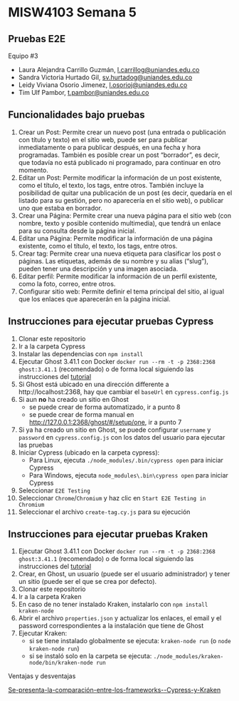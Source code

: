 # MISW4103 Semana 5

## Pruebas E2E
Equipo #3
- Laura Alejandra Carrillo Guzmán, l.carrillog@uniandes.edu.co​​
- Sandra Victoria Hurtado Gil, sv.hurtadog@uniandes.edu.co​​
- Leidy Viviana Osorio Jimenez, l.osorioj@uniandes.edu.co​​
- Tim Ulf Pambor, t.pambor@uniandes.edu.co​​

## Funcionalidades bajo pruebas
1. Crear un Post: Permite crear un nuevo post (una entrada o publicación con título y texto) en el sitio web, puede ser para publicar inmediatamente o para publicar después, en una fecha y hora programadas. También es posible crear un post “borrador”, es decir, que todavía no está publicado ni programado, para continuar en otro momento.
2. Editar un Post: Permite modificar la información de un post existente, como el título, el texto, los tags, entre otros. También incluye la posibilidad de quitar una publicación de un post (es decir, quedaría en el listado para su gestión, pero no aparecería en el sitio web), o publicar uno que estaba en borrador.
3. Crear una Página: Permite crear una nueva página para el sitio web (con nombre, texto y posible contenido multimedia), que tendrá un enlace para su consulta desde la página inicial. 
4. Editar una Página: Permite modificar la información de una página existente, como el título, el texto, los tags, entre otros.
5. Crear tag: Permite crear una nueva etiqueta para clasificar los post o páginas. Las etiquetas, además de su nombre y su alias (“slug”), pueden tener una descripción y una imagen asociada.
6. Editar perfil: Permite modificar la información de un perfil existente, como la foto, correo, entre otros.
7. Configurar sitio web: Permite definir el tema principal del sitio, al igual que los enlaces que aparecerán en la página inicial.

## Instrucciones para ejecutar pruebas Cypress
1. Clonar este repositorio
2. Ir a la carpeta Cypress
3. Instalar las dependencias con `npm install`
4. Ejecutar Ghost 3.41.1 con Docker `docker run --rm -t -p 2368:2368 ghost:3.41.1` (recomendado) o de forma local siguiendo las instrucciones del [tutorial](https://thesoftwaredesignlab.github.io/AutTestingCodelabs/ghost-local-deployment/index.html)
5. Si Ghost está ubicado en una dirección differente a http://localhost:2368, hay que cambiar el `baseUrl` en `cypress.config.js`
6. Si aun **no** ha creado un sitio en Ghost
    * se puede crear de forma automatizado, ir a punto 8
    * se puede crear de forma manual en http://127.0.0.1:2368/ghost/#/setup/one, ir a punto 7
7. Si ya ha creado un sitio en Ghost, se puede configurar `username` y `password` en `cypress.config.js` con los datos del usuario para ejecutar las pruebas
8. Iniciar Cypress (ubicado en la carpeta cypress):
    * Para Linux, ejecuta `./node_modules/.bin/cypress open` para iniciar Cypress
    * Para Windows, ejecuta `node_modules\.bin\cypress open` para iniciar Cypress
9. Seleccionar `E2E Testing`
10. Seleccionar `Chrome`/`Chromium` y haz clic en `Start E2E Testing in Chromium`
11. Seleccionar el archivo `create-tag.cy.js` para su ejecución

## Instrucciones para ejecutar pruebas Kraken
1. Ejecutar Ghost 3.41.1 con Docker `docker run --rm -t -p 2368:2368 ghost:3.41.1` (recomendado) o de forma local siguiendo las instrucciones del [tutorial](https://thesoftwaredesignlab.github.io/AutTestingCodelabs/ghost-local-deployment/index.html)
2. Crear, en Ghost, un usuario (puede ser el usuario administrador) y tener un sitio (puede ser el que se crea por defecto).
2. Clonar este repositorio
3. Ir a la carpeta Kraken
4. En caso de no tener instalado Kraken, instalarlo con `npm install kraken-node`
5. Abrir el archivo `properties.json` y actualizar los enlaces, el email y el password correspondientes a la instalación que tiene de Ghost
6. Ejecutar Kraken:
    * si se tiene instalado globalmente se ejecuta: `kraken-node run`  (o `node kraken-node run`)
    * si se instaló solo en la carpeta se ejecuta: `./node_modules/kraken-node/bin/kraken-node run`
   
Ventajas y desventajas 

[Se-presenta-la-comparación-entre-los-frameworks--Cypress-y-Kraken](Se-presenta-la-comparación-entre-los-frameworks--Cypress-y-Kraken)
